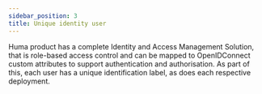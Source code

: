 ```yaml
---
sidebar_position: 3
title: Unique identity user
---
```


Huma product has a complete Identity and Access Management Solution, that is role-based access control and can be mapped to OpenIDConnect custom attributes to support authentication and authorisation. As part of this, each user has a unique identification label, as does each respective deployment. 

